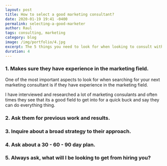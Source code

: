 ```yaml
---
layout: post
title: How to select a good marketing consultant?
date: 2020-01-19 19:41 -0400
permalink: selecting-a-good-marketer
author: Raul
tags: consulting, marketing
category: blog
image: /img/portfolio/4.jpg
excerpt: The 5 things you need to look for when looking to consult with a marketing group.
duration: 4
---
```


### 1. Makes sure they have experience in the marketing field.

One of the most important aspects to look for when searching for your next marketing consultant is if they have experience in the marketing field.

I have interviewed and researched a lot of marketing consulants and often times they see that its a good field to get into for a quick buck and say they can do everything thing. 

### 2. Ask them for previous work and results.

### 3. Inquire about a broad strategy to their approach.

### 4. Ask about a 30 - 60 - 90 day plan.

### 5. Always ask, what will I be looking to get from hiring you?